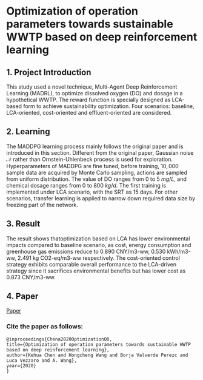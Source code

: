 # Optimization of operation parameters towards sustainable WWTP based on deep reinforcement learning

## 1. Project Introduction
This study used a novel technique, Multi-Agent Deep Reinforcement Learning (MADRL), to optimize dissolved oxygen (DO) and dosage in a hypothetical WWTP. The reward function is specially designed as LCA-based form to achieve sustainability optimization. Four scenarios: baseline, LCA-oriented, cost-oriented and effluent-oriented are considered.

## 2. Learning
The MADDPG learning process mainly follows the original paper and is introduced in this section. 
Different from the original paper, Gaussian noise $\mathcal{N}$ rather than Ornstein-Uhlenbeck process is used for exploration.
Hyperparameters of MADDPG are fine tuned, before training, $10,000$ sample data are acquired by Monte Carlo sampling, actions are sampled from uniform distribution. 
The value of DO ranges from 0 to 5 $mg/L$, and chemical dosage ranges from 0 to 800 $kg/d$. The first training is implemented under LCA scenario, with the SRT as
15 days. For other scenarios, transfer learning is applied to narrow down required data size by freezing part of the network. 

## 3. Result
The result shows thatoptimization based on LCA has lower environmental impacts compared to baseline scenario, as cost, energy consumption and greenhouse gas emissions reduce to 0.890 CNY/m3-ww, 0.530 kWh/m3-ww, 2.491 kg CO2-eq/m3-ww respectively. The cost-oriented control strategy exhibits comparable overall performance to the LCA-driven strategy since it sacrifices environmental benefits but has lower cost as 0.873 CNY/m3-ww. 

## 4. Paper
[Paper](https://arxiv.org/pdf/2008.10417.pdf) 

### Cite the paper as follows:

    @inproceedings{Chena2020OptimizationOO,
    title={Optimization of operation parameters towards sustainable WWTP based on deep reinforcement learning},
    author={Kehua Chen and Hongcheng Wang and Borja Valverde Perezc and Luca Vezzaro and A. Wang},
    year={2020}
    }

